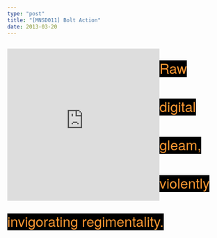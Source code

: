 ```yaml
---
type: "post"
title: "[MNSD011] Bolt Action"
date: 2013-03-20
---
```


<div style="float:right">
<p>
<div style="float:left">
<iframe style="border: 0; width: 350px; height: 350px;" src="https://bandcamp.com/EmbeddedPlayer/album=3222726627/size=large/bgcol=333333/linkcol=e99708/minimal=true/transparent=true/" seamless><a href="http://rmblrx.mooonside.com/album/bolt-action">Bolt Action by RMBLRX</a></iframe>
</div><span style="background-color: #000000; color: #FF9933; font-size: xx-large;"><span style="font-family: &quot;helvetica neue&quot; , &quot;helvetica&quot; , &quot;arial&quot; , sans-serif; line-height: 88px;">
Raw digital gleam, violently invigorating regimentality.
</span></span>
</div>
<!--more-->
